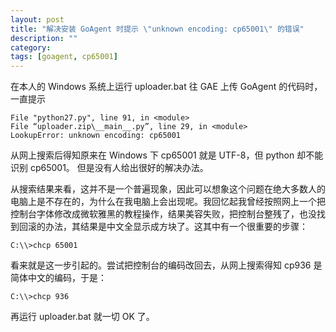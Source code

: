 ```yaml
---
layout: post
title: "解决安装 GoAgent 时提示 \"unknown encoding: cp65001\" 的错误"
description: ""
category: 
tags: [goagent, cp65001]
---
```


在本人的 Windows 系统上运行 uploader.bat 往 GAE 上传 GoAgent 的代码时，一直提示

	File "python27.py", line 91, in <module>
	File “uploader.zip\__main__.py”, line 29, in <module>
	LookupError: unknown encoding: cp65001

从网上搜索后得知原来在 Windows 下 cp65001 就是 UTF-8，但 python 却不能识别 cp65001。 但是没有人给出很好的解决办法。

从搜索结果来看，这并不是一个普遍现象，因此可以想象这个问题在绝大多数人的电脑上是不存在的，为什么在我电脑上会出现呢。我回忆起我曾经按照网上一个把控制台字体修改成微软雅黑的教程操作，结果美容失败，把控制台整残了，也没找到回滚的办法，其结果是中文全显示成方块了。这其中有一个很重要的步骤：

	C:\\>chcp 65001

看来就是这一步引起的。尝试把控制台的编码改回去，从网上搜索得知 cp936 是简体中文的编码，于是：

	C:\\>chcp 936

再运行 uploader.bat 就一切 OK 了。
